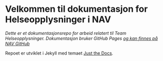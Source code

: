 # Velkommen til dokumentasjon for Helseopplysninger i NAV

*Dette er et dokumentasjonsrepo for arbeid relatert til Team Helseopplysninger. Dokumentasjon bruker GitHub Pages [og kan finnes på NAV GitHub](https://navikt.github.io/helseopplysninger-docs/)*

Repoet er utviklet i Jekyll med temaet [Just the Docs](https://just-the-docs.com/). 